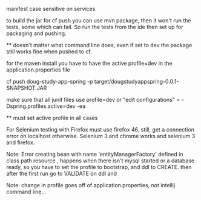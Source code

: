 manifest case sensitive on services


to build the jar for cf push you can use
mvn package, then it won't run the tests, some 
which can fail.  So run the tests from the ide
then set up for packaging and pushing.

** doesn't matter what command line does, even if set to dev the package
still works fine when pushed to cf.

for the maven install you have to have the active profile=dev in
the application.properties file

cf push doug-study-app-spring -p target/dougstudyappspring-0.0.1-SNAPSHOT.JAR

make sure that all junit files use profile=dev or "edit configurations" 
= -Dspring.profiles.active=dev -ea

** must set active profile in all cases


For Selenium testing with Firefox must use firefox 46, still, get a connection
error on localhost otherwise.  Selenium 3 and chrome works and selenium 3 and
firefox.

Note: Error creating bean with name 'entityManagerFactory' defined in class path resource , 
happens when there isn't mysql started or a database ready, so you have to set the profile 
to bootstrap, and ddl to CREATE.  then after the first run go to VALIDATE on ddl
and 

Note: change in profile goes off of application.properties, not intellij command line...